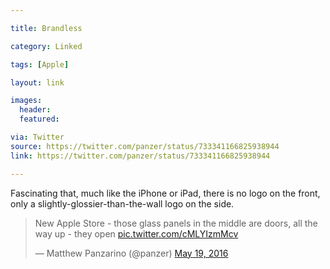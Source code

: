 ```yaml
---

title: Brandless

category: Linked

tags: [Apple]

layout: link

images:
  header:
  featured:

via: Twitter
source: https://twitter.com/panzer/status/733341166825938944
link: https://twitter.com/panzer/status/733341166825938944

---
```

Fascinating that, much like the iPhone or iPad, there is no logo on the front, only a slightly-glossier-than-the-wall logo on the side.

<blockquote class="twitter-tweet tw-align-center" data-lang="en"><p lang="en" dir="ltr">New Apple Store - those glass panels in the middle are doors, all the way up - they open <a href="https://t.co/cMLYIzmMcv">pic.twitter.com/cMLYIzmMcv</a></p>&mdash; Matthew Panzarino (@panzer) <a href="https://twitter.com/panzer/status/733341166825938944">May 19, 2016</a></blockquote> <script async src="//platform.twitter.com/widgets.js" charset="utf-8"></script>